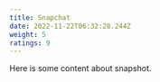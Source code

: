 ```yaml
---
title: Snapchat
date: 2022-11-22T06:32:28.244Z
weight: 5
ratings: 9
---
```

H﻿ere is some content about snapshot.